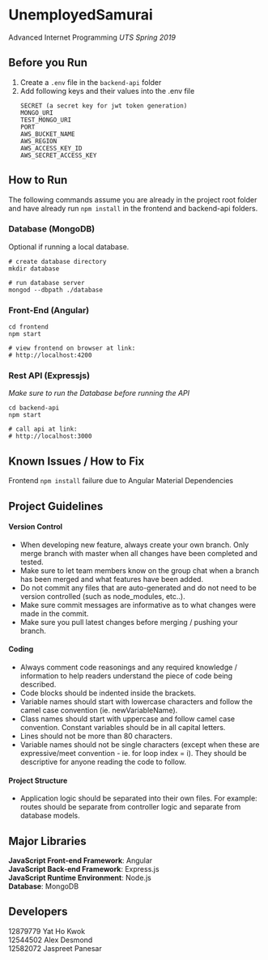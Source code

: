 # UnemployedSamurai

Advanced Internet Programming
<i>UTS Spring 2019</i>

## Before you Run

1. Create a `.env` file in the `backend-api` folder
2. Add following keys and their values into the .env file
   ```
   SECRET (a secret key for jwt token generation)
   MONGO_URI
   TEST_MONGO_URI
   PORT
   AWS_BUCKET_NAME
   AWS_REGION
   AWS_ACCESS_KEY_ID
   AWS_SECRET_ACCESS_KEY
   ```

## How to Run

The following commands assume you are already in the project root folder and have already run `npm install` in the frontend and backend-api folders.

### Database (MongoDB)

Optional if running a local database.

```
# create database directory
mkdir database

# run database server
mongod --dbpath ./database
```

### Front-End (Angular)

```
cd frontend
npm start

# view frontend on browser at link:
# http://localhost:4200
```

### Rest API (Expressjs)

_Make sure to run the Database before running the API_

```
cd backend-api
npm start

# call api at link:
# http://localhost:3000
```

## Known Issues / How to Fix

Frontend `npm install` failure due to Angular Material Dependencies

## Project Guidelines

#### Version Control

- When developing new feature, always create your own branch. Only merge branch with master when all changes have been completed and tested.
- Make sure to let team members know on the group chat when a branch has been merged and what features have been added.
- Do not commit any files that are auto-generated and do not need to be version controlled (such as node_modules, etc..).
- Make sure commit messages are informative as to what changes were made in the commit.
- Make sure you pull latest changes before merging / pushing your branch.

#### Coding

- Always comment code reasonings and any required knowledge / information to help readers understand the piece of code being described.
- Code blocks should be indented inside the brackets.
- Variable names should start with lowercase characters and follow the camel case convention (ie. newVariableName).
- Class names should start with uppercase and follow camel case convention. Constant variables should be in all capital letters.
- Lines should not be more than 80 characters.
- Variable names should not be single characters (except when these are expressive/meet convention - ie. for loop index = i). They should be descriptive for anyone reading the code to follow.

#### Project Structure

- Application logic should be separated into their own files. For example: routes should be separate from controller logic and separate from database models.

## Major Libraries

**JavaScript Front-end Framework**: Angular<br>
**JavaScript Back-end Framework**: Express.js<br>
**JavaScript Runtime Environment**: Node.js<br>
**Database**: MongoDB

## Developers

12879779 Yat Ho Kwok<br>
12544502 Alex Desmond<br>
12582072 Jaspreet Panesar<br>
